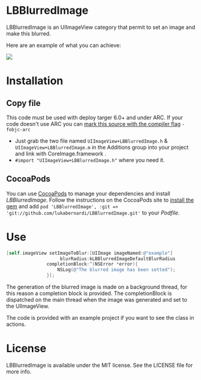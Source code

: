 LBBlurredImage
============

LBBlurredImage is an UIImageView category that permit to set an image and make this blurred.

Here are an example of what you can achieve:

![](https://raw.github.com/lukabernardi/LBBlurredImage/master/Resources/SimulatorScreenshot.png)

Installation
============
## Copy file
This code must be used with deploy targer 6.0+ and under ARC. 
If your code doesn't use ARC you can [mark this source with the compiler flag](http://www.codeography.com/2011/10/10/making-arc-and-non-arc-play-nice.html) `-fobjc-arc` 

- Just grab the two file named `UIImageView+LBBlurredImage.h` & `UIImageView+LBBlurredImage.m` in the Additions group into your project and link with CoreImage.framework .
- `#import "UIImageView+LBBlurredImage.h"` where you need it.

## CocoaPods

You can use [CocoaPods](http://cocoapods.org) to manage your dependencies and install *LBBlurredImage*.
Follow the instructions on the CocoaPods site to [install the gem](https://github.com/CocoaPods/CocoaPods#installation) and add `pod 'LBBlurredImage', :git => 'git://github.com/lukabernardi/LBBlurredImage.git'` to your *Podfile*.


Use
============

``` objective-c
[self.imageView setImageToBlur:[UIImage imageNamed:@"example"]
                    blurRadius:kLBBlurredImageDefaultBlurRadius
               completionBlock:^(NSError *error){
                   NSLog(@"The blurred image has been setted");
               }];
```

The generation of the blurred image is made on a background thread, for this reason a completion block is provided. The completionBlock is dispatched on the main thread when the image was generated and set to the UIImageView.

The code is provided with an example project if you want to see the class in actions.

License
============
LBBlurredImage is available under the MIT license. See the LICENSE file for more info.